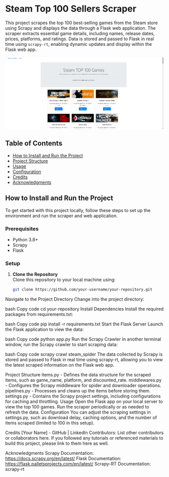# Steam Top 100 Sellers Scraper

This project scrapes the top 100 best-selling games from the Steam store using Scrapy and displays the data through a Flask web application. The scraper extracts essential game details, including names, release dates, prices, platforms, and ratings. Data is stored and passed to Flask in real time using `scrapy-rt`, enabling dynamic updates and display within the Flask web app.

![Website Screenshot](brave_screenshot.png)

## Table of Contents

- [How to Install and Run the Project](#how-to-install-and-run-the-project)
- [Project Structure](#project-structure)
- [Usage](#usage)
- [Configuration](#configuration)
- [Credits](#credits)
- [Acknowledgments](#acknowledgments)

## How to Install and Run the Project

To get started with this project locally, follow these steps to set up the environment and run the scraper and web application.

### Prerequisites

- Python 3.8+
- Scrapy
- Flask

### Setup

1. **Clone the Repository**  
   Clone this repository to your local machine using:
   ```bash
   git clone https://github.com/your-username/your-repository.git
Navigate to the Project Directory
Change into the project directory:

bash
Copy code
cd your-repository
Install Dependencies
Install the required packages from requirements.txt:

bash
Copy code
pip install -r requirements.txt
Start the Flask Server
Launch the Flask application to view the data:

bash
Copy code
python app.py
Run the Scrapy Crawler
In another terminal window, run the Scrapy crawler to start scraping data:

bash
Copy code
scrapy crawl steam_spider
The data collected by Scrapy is stored and passed to Flask in real time using scrapy-rt, allowing you to view the latest scraped information on the Flask web app.

Project Structure
items.py - Defines the data structure for the scraped items, such as game_name, platform, and discounted_rate.
middlewares.py - Configures the Scrapy middleware for spider and downloader operations.
pipelines.py - Processes and cleans up the items before storing them.
settings.py - Contains the Scrapy project settings, including configurations for caching and throttling.
Usage
Open the Flask app on your local server to view the top 100 games.
Run the scraper periodically or as needed to refresh the data.
Configuration
You can adjust the scraping settings in settings.py, such as download delay, caching options, and the number of items scraped (limited to 100 in this setup).

Credits
[Your Name] - GitHub | LinkedIn
Contributors: List other contributors or collaborators here.
If you followed any tutorials or referenced materials to build this project, please link to them here as well.

Acknowledgments
Scrapy Documentation: https://docs.scrapy.org/en/latest/
Flask Documentation: https://flask.palletsprojects.com/en/latest/
Scrapy-RT Documentation: scrapy-rt
